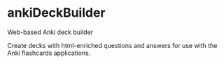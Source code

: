 ankiDeckBuilder
===============

Web-based Anki deck builder

Create decks with html-enriched questions and answers for use with the Anki flashcards applications.
